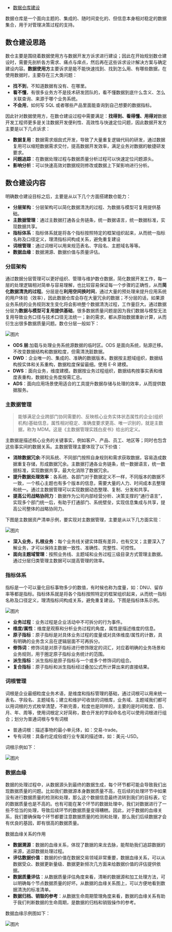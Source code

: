 - [数据仓库建设](https://mp.weixin.qq.com/s/tfaW8SJbOLkWsxRD8390SQ)



数据仓库是一个面向主题的、集成的、随时间变化的、但信息本身相对稳定的数据集合，用于对管理决策过程的支持。

## 数仓建设思路

数仓主要是围绕着数据使用方与数据开发方诉求进行建设；因此在开始规划数仓建设时，需要先剖析各方需求、痛点与痒点，然后再在这些诉求设计解决方案与确定建设内容。**数据使用方**主要诉求是能不能快速找到、找到怎么用、有哪些数据，在使用数据时，主要存在三大类问题：

- **找不到**，不知道数据有没有、在哪里。
- **看不懂**，有很多业务方不是技术研发团队的，看不懂数据到底什么含义、怎么关联查询、来源于哪个业务系统。
- **不会用**，如何写 SQL 或者哪些产品里面能查询到自己想要的数据指标。

因此针对数据使用方，在数仓建设过程中需要满足：**找得到、看得懂、用得对**数据开发工程师更多是关注数据开发便利性、高效性与快速定位问题，因此数据开发方主要是以下几点诉求：

- **数据复用**：数据需求烟囱式开发，导致了大量重复逻辑代码的研发，通过数据复用可以缩短数据需求交付，提高数据开发效率，满足业务对数据的敏捷研发要求。
- **问题追踪**：在数据处理过程与数据质量分析过程可以快速定位问题源头。
- **影响分析**：可以快速高效对数据规则修改或数据上下架影响进行分析。

## 数仓建设内容

明确数仓建设目标之后，主要是从以下几个方面搭建数仓能力：

- **分层架构**：分层架构可以简化数据清洗的过程、为数据与模型可复用提供基础。
- **主数据管理**：通过主数据打通各业务链条，统一数据语言，统一数据标准，实现数据共享。
- **指标体系**：指标体系就是将各个指标按照特定的框架组织起来，从而统一指标名称及口径定义，理清指标间构成关系，避免重复建设
- **词根管理**：通过词根可以用来规范表名、字段名、主题域名等等。
- **数据血缘**：数据溯源、数据价值与质量评估。

### 分层架构

通过数据分层管理可以更好组织、管理与维护数仓数据，简化数据开发工作，每一层的处理逻辑相对简单与容易理解，也比较容易保证每一个步骤的正确性，从而**简化数据清洗的过程**。分层是在**利用空间换时间**，通过大量的预处理来提升应用系统的用户体验（效率），因此数据仓库会存在大量冗余的数据；不分层的话，如果源业务系统的业务规则发生变化将会影响整个数据清洗过程，工作量巨大。通过数据分层为**数据与模型可复用提供基础**，很多数据质量问题是因为我们数据与模型无法复用导致业务口径与技术口径无法统一；新的需求，都从原始数据重新计算，从而衍生出很多数据质量问题。数仓分层一般如下：

![图片](https://mmbiz.qpic.cn/mmbiz_jpg/lvnfzHLRuub2kL3txWFTmiaA8EwjrFeyvRxx2l67sp76UImQupgzyQKz9icZxJO5xDBBt0b2wIdKNrFibuOGZTj3Q/640?wx_fmt=jpeg&tp=webp&wxfrom=5&wx_lazy=1&wx_co=1)

- **ODS 层**:加载与处理业务系统源数据的临时区。ODS 是面向系统，贴源迁移。不改变数据结构和数据粒度，但需清洗脏数据。
- **DWD**：企业唯一的、集成的、准确的数据版本。数据按主题域组织，数据结构按实体和关系重构，数据粒度保留最细。使用 E-R 建模。
- **DWS**：面向业务，维度建模。数据按业务过程组织，数据结构按事实表和维度表重构，数据粒业务度按需汇总。
- **ADS**：面向应用场景使用适合的工具提升数据存储与处理的效率，从而提供数据服务。

### 主数据管理

> 能够满足企业跨部门协同需要的、反映核心业务实体状态属性的企业(组织机构)基础信息，属性相对稳定、准确度要求更高、唯一识别的，就是主数据，称为 MDM。这是《主数据管理实践白皮书》给出的定义。

主数据是描述核心业务的关键事实，例如客户、产品、员工、地区等；同时也包含这些事实间的数据关系。主数据管理主要体现了以下价值：

- **消除数据冗余**:不同系统、不同部门按照自身规则和需求获取数据，容易造成数据重复存储，形成数据冗余。主数据打通各业务链条，统一数据语言，统一数据标准，实现数据共享，最大化消除了数据冗余。
- **提升数据处理效率**：各系统、各部门对于数据定义不一样，不同版本的数据不一致，一个核心主题也有多个版本的信息，需要大量的人力、时间成本去整理和统一。通过主数据管理可以实现数据动态整理、复制、分发和共享。
- **提高公司战略协同力**：数据作为公司内部经营分析、决策支撑的“通行语言”，实现多个部门统一后，有助于打通部门、系统壁垒，实现信息集成与共享，提高公司整体的战略协同力。

下图是主数据资产清单示例，要实现对主数据管理，主要是从以下几方面实现：

![图片](https://mmbiz.qpic.cn/mmbiz_jpg/lvnfzHLRuub2kL3txWFTmiaA8EwjrFeyvwIVHWvT8qDS98yFwjYeMQXTcZ2LXYwL5f9pbsMDFVagRBx2omNkib0w/640?wx_fmt=jpeg&tp=webp&wxfrom=5&wx_lazy=1&wx_co=1)



- **深入业务，扎根业务**：每个业务线关键实体既有差异，也有交叉；主要深入了解业务，才可以保持主数据一致性、准确性、完整性、可控性。
- **面向主题域管理**：按照业务线、主题域和业务过程三级目录方式管理主数据。通过分层归类管理主数据可以提高管理的效率。

### 指标体系

指标是一个可以量化目标事物多少的数值，有时候也称为度量，如：DNU、留存率等都是指标。指标体系就是将各个指标按照特定的框架组织起来，从而统一指标名称及口径定义，理清指标间构成关系，避免重复建设。下图是指标体系示例。

![图片](https://mmbiz.qpic.cn/mmbiz_png/lvnfzHLRuub2kL3txWFTmiaA8EwjrFeyv2cpFic2SF44Iv55zBnWgFTvSE1y64icTq6NmIPicGWLeG3BRyoQpccTlQ/640?wx_fmt=png&tp=webp&wxfrom=5&wx_lazy=1&wx_co=1)



- **业务过程**：业务过程是企业活动中不可拆分的行为事件。
- **维度/属性**：维度是观察和分析业务过程的角度，属性是描述维度的信息。
- **原子指标**：原子指标是对具体业务过程的度量或对具体维度/属性的计数，具有明确的业务含义且在逻辑层面不可再拆分。
- **修饰词**：修饰词是对原子指标进行修饰限定的词汇，对应着明确的业务场景和业务规则，用于圈定原子指标业务统计的范围。
- **派生指标**：派生指标是原子指标与一个或多个修饰词的组合。
- **复合指标**：原子指标和派生指标经过叠加公式所计算出来的直接结果。

### 词根管理

词根是企业最细粒度业务术语，是维度和指标管理的基础，通过词根可以用来统一表名、字段名、主题域名；建立和维护可收敛的词根库，业务域、主题域我们都可以用词根的方式枚举清楚，不断完善，粒度也是同样的，主要的是时间粒度、日、月、年、周等，使用词根定义好简称，数仓开发的字段命名也可以使用词根进行组合；划分为普通词根与专有词根

- 普通词根：描述事物的最小单元体，如：交易-trade。
- 专有词根：具备约定成俗或行业专属的描述体，如：美元-USD。

词根示例如下：

![图片](https://mmbiz.qpic.cn/mmbiz_png/lvnfzHLRuub2kL3txWFTmiaA8EwjrFeyvnZasK2Tu9rBHibGSj5rqDmIxrmrMroPYjVy8DtnLZaWJ2HtUAkQ8WoA/640?wx_fmt=png&tp=webp&wxfrom=5&wx_lazy=1&wx_co=1)

### 数据血缘

数据的处理过程中，从数据源头到最终的数据生成，每个环节都可能会导致我们出现数据质量的问题。比如我们数据源本身数据质量不高，在后续的处理环节中如果没有进行数据质量的检测和处理，那么这个数据信息最终流转到我们的目标表，它的数据质量也是不高的。也有可能在某个环节的数据处理中，我们对数据进行了一些不恰当的处理，导致后续环节的数据质量变得糟糕。因此，对于数据的血缘关系，我们要确保每个环节都要注意数据质量的检测和处理，那么我们后续数据才会有优良的基因，即有很高的数据质量。

数据血缘关系的作用

- **数据溯源**：数据的血缘关系，体现了数据的来龙去脉，能帮助我们追踪数据的来源，追踪数据处理过程。
- **评估数据价值**：数据的价值在数据交易领域非常重要，数据血缘关系，可以从数据受众、数据更新量级、数据更新频次几方面来给数据价值的评估提供依据。
- **数据质量评估**：从数据质量评估角度来看，清晰的数据源和加工处理方法，可以明确每个节点数据质量的好坏。从数据的血缘关系图上，可以方便地看到数据清洗的标准清单。
- **数据归档、销毁的参考**：从数据生命周期管理角度来看，数据的血缘关系有助于我们判断数据的生命周期，是数据的归档和销毁操作的参考。

数据血缘示例图如下：

![图片](https://mmbiz.qpic.cn/mmbiz_png/lvnfzHLRuub2kL3txWFTmiaA8EwjrFeyvnDEjE4VzTibicTRbHib3tbicwI9J5LXObp5SQxKlCDZaANTAY5RtbbiaAgg/640?wx_fmt=png&tp=webp&wxfrom=5&wx_lazy=1&wx_co=1)